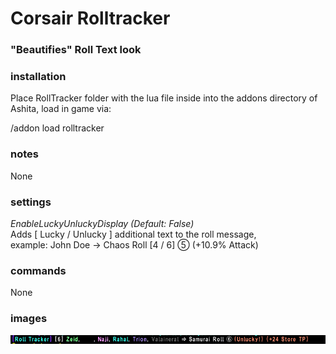 # Corsair Rolltracker
### "Beautifies" Roll Text look 

### installation
Place RollTracker folder with the lua file inside into the addons directory of Ashita, load in game via:

/addon load rolltracker

### notes
None

### settings
*EnableLuckyUnluckyDisplay (Default: False)* \
Adds [ Lucky / Unlucky ] additional text to the roll message, \
example: John Doe → Chaos Roll [4 / 6] ⑤ (+10.9% Attack)

### commands
None

### images
![Image of Rolltracker](Rolltracker_Screenshot.png)
